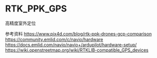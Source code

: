 # RTK_PPK_GPS
高精度室外定位

参考资料
https://www.pix4d.com/blog/rtk-ppk-drones-gcp-comparison
https://community.emlid.com/c/navio/hardware
https://docs.emlid.com/navio/navio+/ardupilot/hardware-setup/
https://wiki.openstreetmap.org/wiki/RTKLIB-compatible_GPS_devices
